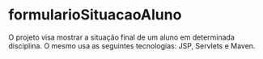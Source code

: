 # formularioSituacaoAluno
O projeto visa mostrar a situação final de um aluno em determinada disciplina. O mesmo usa as seguintes tecnologias: JSP, Servlets e Maven.
